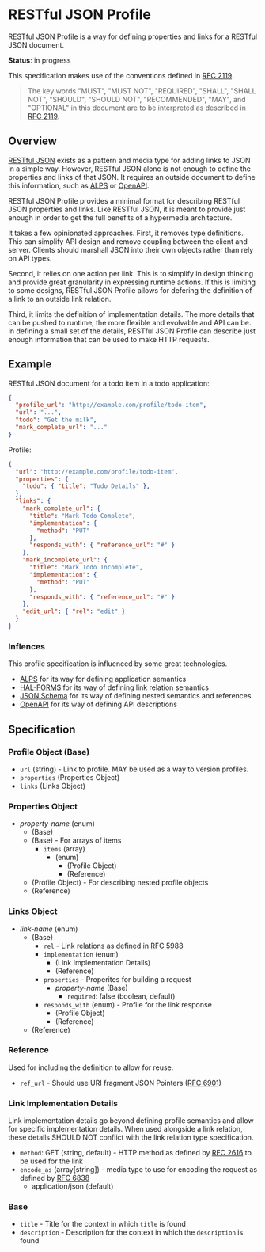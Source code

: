 # RESTful JSON Profile

RESTful JSON Profile is a way for defining properties and links for a RESTful JSON document.

**Status**: in progress

This specification makes use of the conventions defined in [RFC 2119][].

> The key words "MUST", "MUST NOT", "REQUIRED", "SHALL", "SHALL  NOT", "SHOULD", "SHOULD NOT", "RECOMMENDED",  "MAY", and "OPTIONAL" in this document are to be interpreted as described in [RFC 2119][].

## Overview

[RESTful JSON][] exists as a pattern and media type for adding links to JSON in a simple way. However, RESTful JSON alone is not enough to define the properties and links of that JSON. It requires an outside document to define this information, such as [ALPS][] or [OpenAPI][].

RESTful JSON Profile provides a minimal format for describing RESTful JSON properties and links. Like RESTful JSON, it is meant to provide just enough in order to get the full benefits of a hypermedia architecture.

It takes a few opinionated approaches. First, it removes type definitions. This can simplify API design and remove coupling between the client and server. Clients should marshall JSON into their own objects rather than rely on API types.

Second, it relies on one action per link. This is to simplify in design thinking and provide great granularity in expressing runtime actions. If this is limiting to some designs, RESTful JSON Profile allows for defering the definition of a link to an outside link relation.

Third, it limits the definition of implementation details. The more details that can be pushed to runtime, the more flexible and evolvable and API can be. In defining a small set of the details, RESTful JSON Profile can describe just enough information that can be used to make HTTP requests.

## Example

RESTful JSON document for a todo item in a todo application:

```json
{
  "profile_url": "http://example.com/profile/todo-item",
  "url": "...",
  "todo": "Get the milk",
  "mark_complete_url": "..." 
}
```

Profile:

```json
{
  "url": "http://example.com/profile/todo-item",
  "properties": {
    "todo": { "title": "Todo Details" },
  },
  "links": {
    "mark_complete_url": {
      "title": "Mark Todo Complete",
      "implementation": {
        "method": "PUT"
      },
      "responds_with": { "reference_url": "#" }
    },
    "mark_incomplete_url": {
      "title": "Mark Todo Incomplete",
      "implementation": {
        "method": "PUT"
      },
      "responds_with": { "reference_url": "#" }
    },
    "edit_url": { "rel": "edit" }
  }
}
```

### Inflences

This profile specification is influenced by some great technologies.

- [ALPS][] for its way for defining application semantics
- [HAL-FORMS][] for its way of defining link relation semantics
- [JSON Schema][] for its way of defining nested semantics and references
- [OpenAPI][] for its way of defining API descriptions

## Specification

### Profile Object (Base)

- `url` (string) - Link to profile. MAY be used as a way to version profiles.
- `properties` (Properties Object)
- `links` (Links Object)

### Properties Object

- *property-name* (enum)
    - (Base)
    - (Base) - For arrays of items
        - `items` (array)
            - (enum)
                - (Profile Object)
                - (Reference)
    - (Profile Object) - For describing nested profile objects
    - (Reference)

### Links Object

- *link-name* (enum)
    - (Base)
        - `rel` - Link relations as defined in [RFC 5988][]
        - `implementation` (enum)
            - (Link Implementation Details)
            - (Reference)
        - `properties` - Properites for building a request
            - *property-name* (Base)
                - `required`: false (boolean, default)
        - `responds_with` (enum) - Profile for the link response
            - (Profile Object)
            - (Reference)
    - (Reference)

### Reference

Used for including the definition to allow for reuse.

- `ref_url` - Should use URI fragment JSON Pointers ([RFC 6901][])

### Link Implementation Details

Link implementation details go beyond defining profile semantics and allow for specific implementation details. When used alongside a link relation, these details SHOULD NOT conflict with the link relation type specification.

- `method`: GET (string, default) - HTTP method as defined by [RFC 2616][] to be used for the link
- `encode_as` (array[string]) - media type to use for encoding the request as defined by [RFC 6838][]
    - application/json (default)

### Base

- `title` - Title for the context in which `title` is found
- `description` - Description for the context in which the `description` is found


[ALPS]: http://alps.io/
[HAL-FORMS]: https://rwcbook.github.io/hal-forms/
[JSON Schema]: http://json-schema.org/
[RESTful JSON]: http://restfuljson.org/
[OpenAPI]: https://github.com/OAI/OpenAPI-Specification

[RFC 2119]: https://www.ietf.org/rfc/rfc2119.txt
[RFC 2616]: https://tools.ietf.org/html/rfc2616
[RFC 5988]: https://tools.ietf.org/html/rfc5988
[RFC 6838]: https://tools.ietf.org/html/rfc6838
[RFC 6901]: https://tools.ietf.org/html/rfc6901
